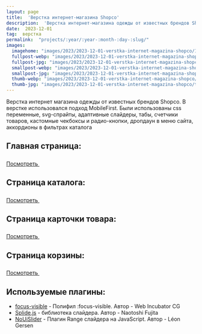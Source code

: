 ```yaml
---
layout: page
title:  'Верстка интернет-магазина Shopco'
description:  'Верстка интернет-магазина одежды от известных брендов Shopco'
date:  2023-12-01
tag:  верстка
permalink:  "projects/:year/:year-:month-:day-:slug/"
images:
  imagehome: "images/2023/2023-12-01-verstka-internet-magazina-shopco/1.png" #968x544
  fullpost-webp: "images/2023/2023-12-01-verstka-internet-magazina-shopco/1.webp" #968x544
  fullpost-jpg: "images/2023/2023-12-01-verstka-internet-magazina-shopco/1.png" #968x544
  smallpost-webp: "images/2023/2023-12-01-verstka-internet-magazina-shopco/small-post.webp" #436x244
  smallpost-jpg: "images/2023/2023-12-01-verstka-internet-magazina-shopco/small-post.png" #436x244
  thumb-webp: "images/2023/2023-12-01-verstka-internet-magazina-shopco/thumb-post.webp" #248x140
  thumb-jpg: "images/2023/2023-12-01-verstka-internet-magazina-shopco/thumb-post.png" #248x140
---
```


<p>Верстка интернет магазина одежды от известных брендов Shopco. В верстке использовался подход MobileFirst. Были использованы css переменные, svg-спрайты, адаптивные слайдеры, табы, счетчики товаров, кастомные чекбоксы и радио-кнопки, дропдаун в меню сайта, аккордионы в фильтрах каталога</p>

<h2>Главная страница:</h2>

<div class="full-article__button">
  <a class="button" rel="nofollow noreferrer noopener" target="_blank" href="https://lorsalio7.github.io/Shopco/dist/">Посмотреть
    <svg class="button__icon button__icon--right" width="22" height="22">
      <use xlink:href="img/sprite.svg#new-tab-ic"></use>
    </svg>
  </a>
</div>

<h2>Страница каталога:</h2>

<div class="full-article__button">
  <a class="button" rel="nofollow noreferrer noopener" target="_blank" href="https://lorsalio7.github.io/Shopco/dist/category.html">Посмотреть
    <svg class="button__icon button__icon--right" width="22" height="22">
      <use xlink:href="img/sprite.svg#new-tab-ic"></use>
    </svg>
  </a>
</div>

<h2>Страница карточки товара:</h2>

<div class="full-article__button">
  <a class="button" rel="nofollow noreferrer noopener" target="_blank" href="https://lorsalio7.github.io/Shopco/dist/product-card.html">Посмотреть
    <svg class="button__icon button__icon--right" width="22" height="22">
      <use xlink:href="img/sprite.svg#new-tab-ic"></use>
    </svg>
  </a>
</div>

<h2>Страница корзины:</h2>

<div class="full-article__button">
  <a class="button" rel="nofollow noreferrer noopener" target="_blank" href="https://lorsalio7.github.io/Shopco/dist/cart.html">Посмотреть
    <svg class="button__icon button__icon--right" width="22" height="22">
      <use xlink:href="img/sprite.svg#new-tab-ic"></use>
    </svg>
  </a>
</div>

<h2>Используемые плагины:</h2>

<ul>
  <li><a href="https://github.com/WICG/focus-visible/" rel="nofollow">focus-visible</a> - Полифил :focus-visible. Автор - Web Incubator CG</li>
  <li><a href="https://splidejs.com/" rel="nofollow">Splide.js</a> - библиотека слайдера. Автор - Naotoshi Fujita</li>
  <li><a href="https://refreshless.com/nouislider/" rel="nofollow">NoUiSlider</a> - Плагин Range слайдера на JavaScript. Автор - Léon Gersen</li>
</ul>